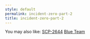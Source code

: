```yaml
---
style: default
permalink: incident-zero-part-2
title: incident-zero-part-2
---
```

You may also like:
[SCP-2644](http://scp-wiki.net/scp-2644)
[Blue Team](http://scp-wiki.net/blue-team)